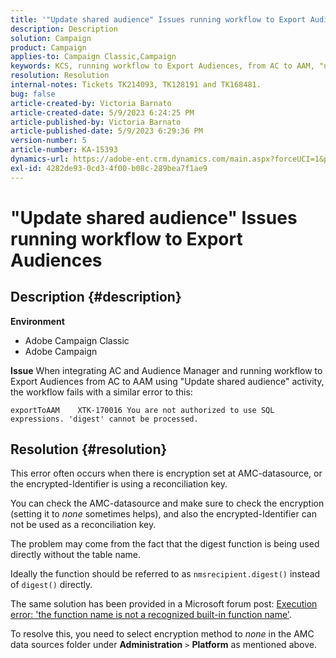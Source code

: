 ```yaml
---
title: '"Update shared audience" Issues running workflow to Export Audiences'
description: Description
solution: Campaign
product: Campaign
applies-to: Campaign Classic,Campaign
keywords: KCS, running workflow to Export Audiences, from AC to AAM, "update shared audience" activity, Adobe Campaign Classic, Adobe Campaign
resolution: Resolution
internal-notes: Tickets TK214093, TK128191 and TK168481.
bug: false
article-created-by: Victoria Barnato
article-created-date: 5/9/2023 6:24:25 PM
article-published-by: Victoria Barnato
article-published-date: 5/9/2023 6:29:36 PM
version-number: 5
article-number: KA-15393
dynamics-url: https://adobe-ent.crm.dynamics.com/main.aspx?forceUCI=1&pagetype=entityrecord&etn=knowledgearticle&id=9303dfb5-96ee-ed11-8849-6045bd006b25
exl-id: 4282de93-0cd3-4f00-b08c-289bea7f1ae9
---
```

# "Update shared audience" Issues running workflow to Export Audiences

## Description {#description}


<b>Environment</b>

- Adobe Campaign Classic
- Adobe Campaign


<b>Issue</b>
When integrating AC and Audience Manager and running workflow to Export Audiences from AC to AAM using "Update shared audience" activity, the workflow fails with a similar error to this:


```
exportToAAM    XTK-170016 You are not authorized to use SQL expressions. 'digest' cannot be processed.
```



## Resolution {#resolution}


This error often occurs when there is encryption set at AMC-datasource, or the encrypted-Identifier is using a reconciliation key.


 You can check the AMC-datasource and make sure to check the encryption (setting it to *none* sometimes helps), and also the encrypted-Identifier can not be used as a reconciliation key.


 The problem may come from the fact that the digest function is being used directly without the table name.

Ideally the function should be referred to as `nmsrecipient.digest()` instead of `digest()` directly.


 The same solution has been provided in a Microsoft forum post: [Execution error: 'the function name is not a recognized built-in function name'](https://social.msdn.microsoft.com/Forums/sqlserver/en-US/66a6e3db-3ec6-4214-9d2f-a6a532a37db5/execution-error-the-function-name-is-not-a-recognized-builtin-function-name?forum=sqldatabaseengine).


 To resolve this, you need to select encryption method to *none* in the AMC data sources folder under <b>Administration</b> `>`  <b>Platform</b> as mentioned above.
